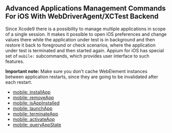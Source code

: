 ## Advanced Applications Management Commands For iOS With WebDriverAgent/XCTest Backend

Since Xcode9 there is a possibility to manage multiple applications in scope of
a single session. It makes it possible to open iOS preferences and change values
there while the application under test is in background and then restore it back
to foreground or check scenarios, where the application under test is
terminated and then started again. Appium for iOS has special set of `mobile:`
subcommands, which provides user interface to such features.

**Important note:** Make sure you don't cache WebElement instances between
application restarts, since they are going to be invalidated after each restart.


- [mobile: installApp](https://github.com/appium/appium-xcuitest-driver#mobile-installapp)
- [mobile: removeApp](https://github.com/appium/appium-xcuitest-driver#mobile-removeapp)
- [mobile: isAppInstalled](https://github.com/appium/appium-xcuitest-driver#mobile-isappinstalled)
- [mobile: launchApp](https://github.com/appium/appium-xcuitest-driver#mobile-launchapp)
- [mobile: terminateApp](https://github.com/appium/appium-xcuitest-driver#mobile-terminateapp)
- [mobile: activateApp](https://github.com/appium/appium-xcuitest-driver#mobile-activateapp)
- [mobile: queryAppState](https://github.com/appium/appium-xcuitest-driver#mobile-queryappstate)
